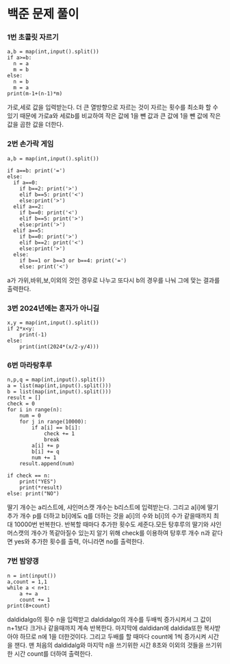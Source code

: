 # 백준 문제 풀이

### 1번 초콜릿 자르기
```
a,b = map(int,input().split())
if a>=b:
  n = a
  m = b
else:
  n = b
  m = a
print(m-1+(n-1)*m)
```
가로,세로 값을 입력받는다. 더 큰 열방향으로 자르는 것이 자르는 횟수를 최소화 할 수 있기 때문에 가로a와 세로b를 비교하여 작은 값에 1을 뺀 값과 큰 값에 1을 뺀 값에 작은 값을 곱한 값을 더한다.

### 2번 손가락 게임
```
a,b = map(int,input().split())

if a==b: print('=')
else:
  if a==0:
    if b==2: print('>')
    elif b==5: print('<')
    else:print('>')
  elif a==2:
    if b==0: print('<')
    elif b==5: print('>')
    else:print('>')
  elif a==5:
    if b==0: print('>')
    elif b==2: print('<')
    else:print('>')
  else:
    if b==1 or b==3 or b==4: print('=')
    else: print('<')
```
a가 가위,바위,보,이외의 것인 경우로 나누고 또다시 b의 경우를 나눠 그에 맞는 결과를 출력한다.

### 3번 2024년에는 혼자가 아니길
```
x,y = map(int,input().split())
if 2*x<y:
    print(-1)
else:
    print(int(2024*(x/2-y/4)))
```



### 6번 마라탕후루
```
n,p,q = map(int,input().split())
a = list(map(int,input().split()))
b = list(map(int,input().split()))
result = []
check = 0
for i in range(n):
    num = 0
    for j in range(10000):
        if a[i] == b[i]:
            check += 1 
            break
        a[i] += p
        b[i] += q
        num += 1
    result.append(num)

if check == n:
    print("YES")
    print(*result)
else: print("NO")
```
딸기 개수는 a리스트에, 샤인머스캣 개수는 b리스트에 입력받는다. 그리고 a[i]에 딸기 추가 개수 p를 더하고 b[i]에도 q를 더하는 것을 a[i]의 수와 b[i]의 수가 같을때까지 최대 10000번 반복한다. 반복할 때마다 추가한 횟수도 세준다.모든 탕후루의 딸기와 샤인머스캣의 개수가 똑같아질수 있는지 알기 위해 check를 이용하여 탕후루 개수 n과 같다면 yes와 추가한 횟수를 출력, 아니라면 no를 출력한다.

### 7번 밤양갱
```
n = int(input())
a,count = 1,1
while a < n+1:
    a += a
    count += 1
print(8+count)
```
daldidalgo의 횟수 n을 입력받고 daldidalgo의 개수를 두배씩 증가시켜서 그 값이 n+1보다 크거나 같을때까지 계속 반복한다. 마지막에 daldidan에 daldida또한 복사받아야 하므로 n에 1을 더한것이다. 그리고 두배를 할 때마다 count에 1씩 증가시켜 시간을 잰다. 맨 처음의 daldidalg와 마지막 n을 쓰기위한 시간 8초와 이외의 것들을 쓰기위한 시간 count를 더하여 출력한다.
